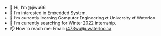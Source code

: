- 👋 Hi, I’m @jiwu66
- 👀 I’m interested in Embedded System.
- 🌱 I’m currently learning Computer Engineering at University of Waterloo.
- 💞️ I’m currently searching for Winter 2022 internship.
- 📫 How to reach me: Email: j473wu@uwaterloo.ca

<!---
jiwu66/jiwu66 is a ✨ special ✨ repository because its `README.md` (this file) appears on your GitHub profile.
You can click the Preview link to take a look at your changes.
--->
